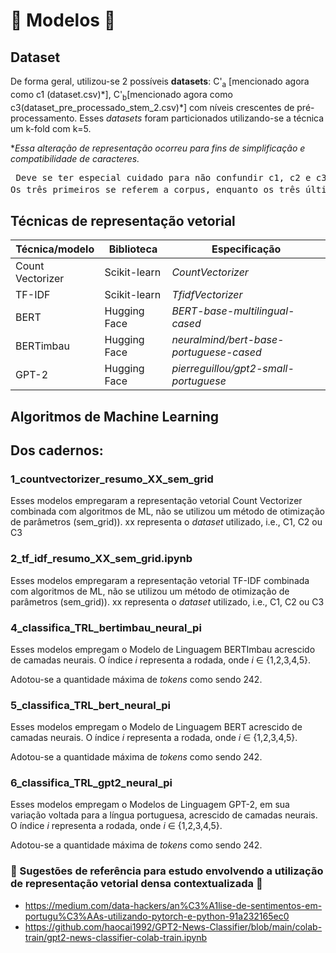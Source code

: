 # 🤖 Modelos 🤖

## Dataset
De forma geral, utilizou-se 2 possíveis **datasets**: C'<sub>a</sub> [mencionado agora como c1 (dataset.csv)\*], C'<sub>b</sub>[mencionado agora como c3(dataset_pre_processado_stem_2.csv)\*] com níveis crescentes de pré-processamento. Esses _datasets_ foram particionados utilizando-se a técnica um k-fold com k=5.


*_Essa alteração de representação ocorreu para fins de simplificação e compatibilidade de caracteres._


<pre> Deve se ter especial cuidado para não confundir c1, c2 e c3 com C'<sub>1</sub>, C'<sub>2</sub> e C'<sub>3</sub>. 
Os três primeiros se referem a corpus, enquanto os três últimos a partições do k-fold</pre>

## Técnicas de representação vetorial

|	  **Técnica/modelo** | **Biblioteca**  | **Especificação** |
| ------------- | ------------- | ------------- |
| Count Vectorizer | Scikit-learn    | *CountVectorizer*  |
| TF-IDF | Scikit-learn    | *TfidfVectorizer*  |
|BERT  | Hugging Face    | *BERT-base-multilingual-cased*  |
| BERTimbau    | Hugging Face  | *neuralmind/bert-base-portuguese-cased*   |
| GPT-2  | Hugging Face    | *pierreguillou/gpt2-small-portuguese* |


## Algoritmos de Machine Learning 





## Dos cadernos:

### 1_countvectorizer_resumo_XX_sem_grid
Esses modelos empregaram a representação vetorial Count Vectorizer combinada com algoritmos de ML, não se utilizou um método de otimização de parâmetros (sem_grid)).
xx representa o _dataset_ utilizado, i.e., C1, C2 ou C3

### 2_tf_idf_resumo_XX_sem_grid.ipynb
Esses modelos empregaram a representação vetorial TF-IDF combinada com algoritmos de ML, não se utilizou um método de otimização de parâmetros (sem_grid)).
xx representa o _dataset_ utilizado, i.e., C1, C2 ou C3


### 4_classifica_TRL_bertimbau_neural_pi

Esses modelos empregam o Modelo de Linguagem BERTImbau  acrescido de camadas neurais. O índice _i_ representa a rodada, onde _i_ &#x2208; {1,2,3,4,5}.

Adotou-se a quantidade máxima de _tokens_ como sendo 242.

### 5_classifica_TRL_bert_neural_pi

Esses modelos empregam o Modelo de Linguagem BERT  acrescido de camadas neurais. O índice _i_ representa a rodada, onde _i_ &#x2208; {1,2,3,4,5}.

Adotou-se a quantidade máxima de _tokens_ como sendo 242.


### 6_classifica_TRL_gpt2_neural_pi

Esses modelos empregam o Modelos de Linguagem GPT-2, em sua variação voltada para a língua portuguesa,  acrescido de camadas neurais. O índice _i_ representa a rodada, onde _i_ &#x2208; {1,2,3,4,5}.

Adotou-se a quantidade máxima de _tokens_ como sendo 242.








  ### 📝 Sugestões de referência para estudo envolvendo a utilização de representação vetorial densa contextualizada 📝
- https://medium.com/data-hackers/an%C3%A1lise-de-sentimentos-em-portugu%C3%AAs-utilizando-pytorch-e-python-91a232165ec0
- https://github.com/haocai1992/GPT2-News-Classifier/blob/main/colab-train/gpt2-news-classifier-colab-train.ipynb
